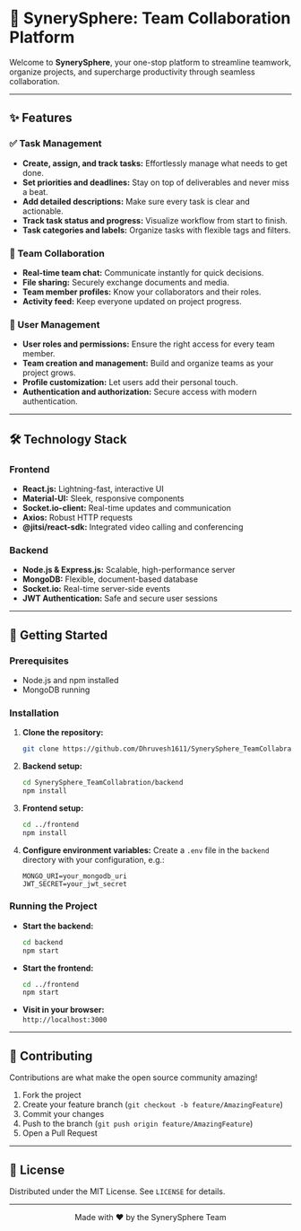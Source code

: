 # 🚀 SynerySphere: Team Collaboration Platform

Welcome to **SynerySphere**, your one-stop platform to streamline teamwork, organize projects, and supercharge productivity through seamless collaboration.

---

## ✨ Features

### ✅ Task Management
- **Create, assign, and track tasks:** Effortlessly manage what needs to get done.
- **Set priorities and deadlines:** Stay on top of deliverables and never miss a beat.
- **Add detailed descriptions:** Make sure every task is clear and actionable.
- **Track task status and progress:** Visualize workflow from start to finish.
- **Task categories and labels:** Organize tasks with flexible tags and filters.

### 🤝 Team Collaboration
- **Real-time team chat:** Communicate instantly for quick decisions.
- **File sharing:** Securely exchange documents and media.
- **Team member profiles:** Know your collaborators and their roles.
- **Activity feed:** Keep everyone updated on project progress.

### 👤 User Management
- **User roles and permissions:** Ensure the right access for every team member.
- **Team creation and management:** Build and organize teams as your project grows.
- **Profile customization:** Let users add their personal touch.
- **Authentication and authorization:** Secure access with modern authentication.

---

## 🛠️ Technology Stack

### Frontend
- **React.js:** Lightning-fast, interactive UI
- **Material-UI:** Sleek, responsive components
- **Socket.io-client:** Real-time updates and communication
- **Axios:** Robust HTTP requests
- **@jitsi/react-sdk:** Integrated video calling and conferencing

### Backend
- **Node.js & Express.js:** Scalable, high-performance server
- **MongoDB:** Flexible, document-based database
- **Socket.io:** Real-time server-side events
- **JWT Authentication:** Safe and secure user sessions

---

## 🚩 Getting Started

### Prerequisites
- Node.js and npm installed
- MongoDB running

### Installation

1. **Clone the repository:**
    ```sh
    git clone https://github.com/Dhruvesh1611/SynerySphere_TeamCollabration.git
    ```

2. **Backend setup:**
    ```sh
    cd SynerySphere_TeamCollabration/backend
    npm install
    ```

3. **Frontend setup:**
    ```sh
    cd ../frontend
    npm install
    ```

4. **Configure environment variables:**
    Create a `.env` file in the `backend` directory with your configuration, e.g.:
    ```
    MONGO_URI=your_mongodb_uri
    JWT_SECRET=your_jwt_secret
    ```

### Running the Project

- **Start the backend:**
    ```sh
    cd backend
    npm start
    ```
- **Start the frontend:**
    ```sh
    cd ../frontend
    npm start
    ```
- **Visit in your browser:**  
  `http://localhost:3000`

---

## 🤗 Contributing

Contributions are what make the open source community amazing!  
1. Fork the project  
2. Create your feature branch (`git checkout -b feature/AmazingFeature`)  
3. Commit your changes  
4. Push to the branch (`git push origin feature/AmazingFeature`)  
5. Open a Pull Request

---

## 📄 License

Distributed under the MIT License. See `LICENSE` for details.

---

<p align="center">Made with ❤️ by the SynerySphere Team</p>